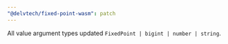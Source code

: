 ```yaml
---
"@delvtech/fixed-point-wasm": patch
---
```


All value argument types updated `FixedPoint | bigint | number | string`.
